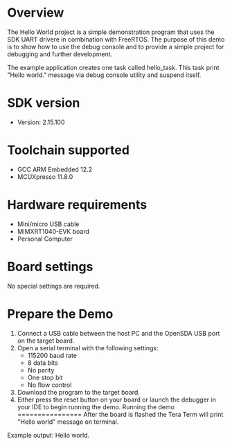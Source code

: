 Overview
========
The Hello World project is a simple demonstration program that uses the SDK UART drivere in
combination with FreeRTOS. The purpose of this demo is to show how to use the debug console and to
provide a simple project for debugging and further development.

The example application creates one task called hello_task. This task print "Hello world." message
via debug console utility and suspend itself.




SDK version
===========
- Version: 2.15.100

Toolchain supported
===================
- GCC ARM Embedded  12.2
- MCUXpresso  11.8.0

Hardware requirements
=====================
- Mini/micro USB cable
- MIMXRT1040-EVK board
- Personal Computer

Board settings
==============
No special settings are required.

Prepare the Demo
================
1.  Connect a USB cable between the host PC and the OpenSDA USB port on the target board. 
2.  Open a serial terminal with the following settings:
    - 115200 baud rate
    - 8 data bits
    - No parity
    - One stop bit
    - No flow control
3.  Download the program to the target board.
4.  Either press the reset button on your board or launch the debugger in your IDE to begin running the demo.
Running the demo
================
After the board is flashed the Tera Term will print "Hello world" message on terminal.

Example output:
Hello world.
